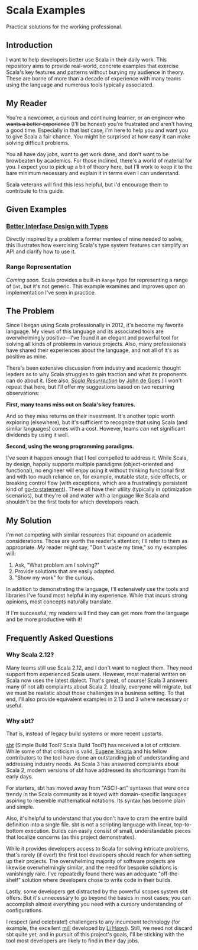 # Scala Examples

Practical solutions for the working professional.

## Introduction

I want to help developers better use Scala in their daily work. This repository aims to provide real-world, concrete examples that exercise Scala's key features and patterns without burying my audience in theory. These are borne of more than a decade of experience with many teams using the language and numerous tools typically associated.

## My Reader

You're a newcomer, a curious and continuing learner, or ~~an engineer who wants a better experience~~ (I'll be honest) you're frustrated and aren't having a good time. Especially in that last case, I'm here to help you and want you to give Scala a fair chance. You might be surprised at how easy it can make solving difficult problems.

You all have day jobs, want to get work done, and don't want to be browbeaten by academics. For those inclined, there's a world of material for you. I expect you to pick up a bit of theory here, but I'll work to keep it to the bare minimum necessary and explain it in terms even I can understand.

Scala veterans will find this less helpful, but I'd encourage them to contribute to this guide.

## Given Examples

### [Better Interface Design with Types][better-interface-design-with-types]

Directly inspired by a problem a former mentee of mine needed to solve, this illustrates how exercising Scala's type system features can simplify an API and clarify how to use it.

### Range Representation

_Coming soon._ Scala provides a built-in `Range` type for representing a range of `Int`, but it's not generic. This example examines and improves upon an implementation I've seen in practice.

[better-interface-design-with-types]: src/main/scala/betterInterfaceDesignWithTypes

## The Problem

Since I began using Scala professionally in 2012, it's become my favorite language. My views of this language and its associated tools are overwhelmingly positive—I've found it an elegant and powerful tool for solving all kinds of problems in various projects. Also, many professionals have shared their experiences about the language, and not all of it's as positive as mine.

There's been extensive discussion from industry and academic thought leaders as to why Scala struggles to gain traction and what its proponents can do about it. (See also, [_Scala Resurrection_][john-de-goes-scala-resurrection] by [John de Goes][journal-john-de-goes].) I won't repeat that here, but I'll offer my suggestions based on two recurring observations:

[journal-john-de-goes]: https://degoes.net/
[john-de-goes-scala-resurrection]: https://degoes.net/articles/scala-resurrection

**First, many teams miss out on Scala's key features.**

And so they miss returns on their investment. It's another topic worth exploring (elsewhere), but it's sufficient to recognize that using Scala (and similar languages) comes with a cost. However, teams _can_ net significant dividends by using it well.

**Second, using the wrong programming paradigms.**

I've seen it happen enough that I feel compelled to address it. While Scala, by design, happily supports multiple paradigms (object-oriented and functional), no engineer will enjoy using it without thinking functional first and with too much reliance on, for example, mutable state, side effects, or breaking control flow (with exceptions, which are a frustratingly persistent kind of [go-to statement][wikipedia-considered-harmful]). These all have their utility (typically in optimization scenarios), but they're oil and water with a language like Scala and shouldn't be the first tools for which developers reach.

[wikipedia-considered-harmful]: https://en.wikipedia.org/wiki/Considered_harmful

## My Solution

I'm not competing with similar resources that expound on academic considerations. Those are worth the reader's attention; I'll refer to them as appropriate. _My_ reader might say, "Don't waste my time," so my examples will:

1. Ask, "What problem am I solving?"
1. Provide solutions that are easily adapted.
1. "Show my work" for the curious.

In addition to demonstrating the language, I'll extensively use the tools and libraries I've found most helpful in my experience. While that incurs strong opinions, most concepts naturally translate.

If I'm successful, my readers will find they can get more from the language and be more productive with it!

## Frequently Asked Questions

### Why Scala 2.12?

Many teams still use Scala 2.12, and I don't want to neglect them. They need support from experienced Scala users. However, most material written on Scala now uses the latest dialect. That's great, of course! Scala 3 answers many (if not all) complaints about Scala 2. Ideally, everyone will migrate, but we must be realistic about those challenges in a business setting. To that end, I'll also provide equivalent examples in 2.13 and 3 where necessary or useful.

### Why sbt?

That is, instead of legacy build systems or more recent upstarts.

[sbt][build-tool-sbt] (Simple Build Tool? Scala Build Tool?) has received a lot of criticism. While some of that criticism is valid, [Eugene Yokota][github-eugene-yokota] and his fellow contributors to the tool have done an outstanding job of understanding and addressing industry needs. As Scala 3 has answered complaints about Scala 2, modern versions of sbt have addressed its shortcomings from its early days.

For starters, sbt has moved away from "ASCII-art" syntaxes that were once trendy in the Scala community as it toyed with domain-specific languages aspiring to resemble mathematical notations. Its syntax has become plain and simple.

Also, it's helpful to understand that you don't have to cram the entire build definition into a single file. sbt is not a scripting language with linear, top-to-bottom execution. Builds can easily consist of small, understandable pieces that localize concerns (as this project demonstrates).

While it provides developers access to Scala for solving intricate problems, that's rarely (if ever!) the first tool developers should reach for when setting up their projects. The overwhelming majority of software projects are likewise overwhelmingly similar, and the need for bespoke solutions is vanishingly rare. I've repeatedly found there was an adequate "off-the-shelf" solution where developers chose to write code in their builds.

Lastly, some developers get distracted by the powerful scopes system sbt offers. But it's unnecessary to go beyond the basics in most cases; you can accomplish almost everything you need with a cursory understanding of configurations.

I respect (and celebrate!) challengers to any incumbent technology (for example, the excellent [mill][build-tool-mill] developed by [Li Haoyi][journal-li-haoyi]). Still, we need not discard sbt quite yet, and in pursuit of this project's goals, I'll be sticking with the tool most developers are likely to find in their day jobs.

[build-tool-mill]: https://github.com/com-lihaoyi/mill

[build-tool-sbt]: https://www.scala-sbt.org/

[github-eugene-yokota]: https://github.com/eed3si9n

[journal-li-haoyi]: https://www.lihaoyi.com/
